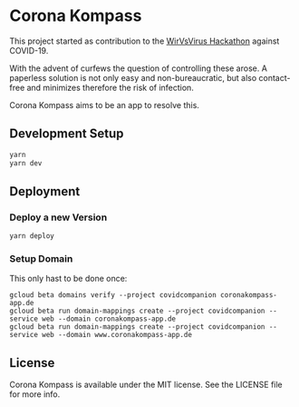 # Corona Kompass

This project started as contribution to the [WirVsVirus Hackathon](https://wirvsvirushackathon.org) against COVID-19.

With the advent of curfews the question of controlling these arose. A paperless solution is not only easy and non-bureaucratic, but also contact-free and minimizes therefore the risk of infection.

Corona Kompass aims to be an app to resolve this.

## Development Setup

```sh
yarn
yarn dev
```

## Deployment

### Deploy a new Version

```
yarn deploy
```

### Setup Domain

This only hast to be done once:

```
gcloud beta domains verify --project covidcompanion coronakompass-app.de
gcloud beta run domain-mappings create --project covidcompanion --service web --domain coronakompass-app.de
gcloud beta run domain-mappings create --project covidcompanion --service web --domain www.coronakompass-app.de
```

## License

Corona Kompass is available under the MIT license. See the LICENSE file for more info.
